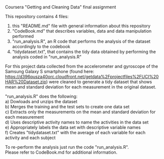 Coursera "Getting and Cleaning Data" final assignment

This repository contains 4 files:  
1. this "README.md" file with general information about this repository  
2. "CodeBook.md" that describes variables, data and data manipulation performed  
3. "run_analysis.R", an R code that performs the analysis of the dataset accordingly to the codebook  
4. "tidydataset.txt", that contains the tidy data obtained by performing the analysis coded in "run_analysis.R"  

For this project data collected from the accelerometer and gyroscope of the Samsung Galaxy S smartphone (found here: https://d396qusza40orc.cloudfront.net/getdata%2Fprojectfiles%2FUCI%20HAR%20Dataset.zip) were cleaned to generate a tidy dataset that shows mean and standard deviation for each measurement in the original dataset.  

"run_analysis.R" does the following:  
a) Dowloads and unzips the dataset  
b) Merges the training and the test sets to create one data set  
c) Extracts only the measurements on the mean and standard deviation for each measurement  
d) Uses descriptive activity names to name the activities in the data set  
e) Appropriately labels the data set with descriptive variable names  
f) Creates "tidydataset.txt" with the average of each variable for each activity and each subject  

To re-perform the analysis just run the code "run_analysis.R".    
Please refer to CodeBook.md for additional information.   
